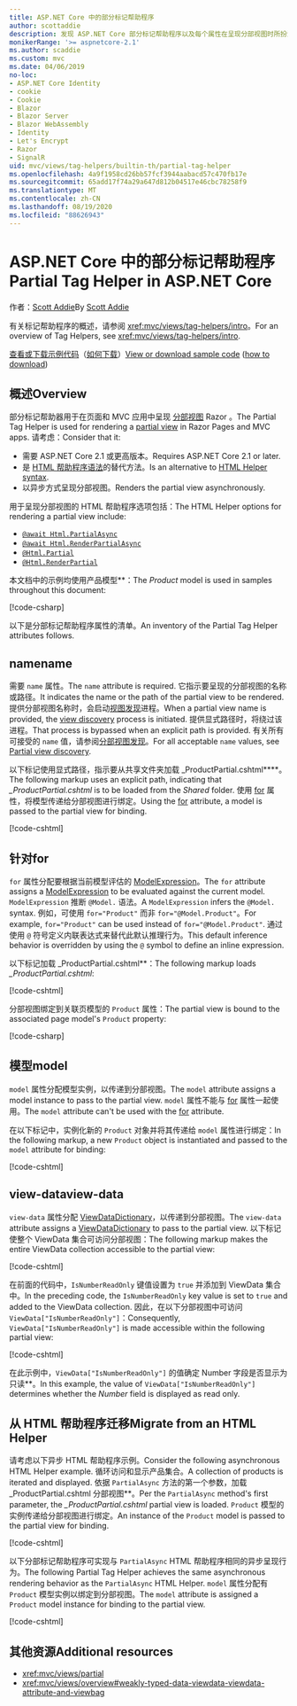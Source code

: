 ```yaml
---
title: ASP.NET Core 中的部分标记帮助程序
author: scottaddie
description: 发现 ASP.NET Core 部分标记帮助程序以及每个属性在呈现分部视图时所扮演的角色。
monikerRange: '>= aspnetcore-2.1'
ms.author: scaddie
ms.custom: mvc
ms.date: 04/06/2019
no-loc:
- ASP.NET Core Identity
- cookie
- Cookie
- Blazor
- Blazor Server
- Blazor WebAssembly
- Identity
- Let's Encrypt
- Razor
- SignalR
uid: mvc/views/tag-helpers/builtin-th/partial-tag-helper
ms.openlocfilehash: 4a9f1958cd26bb57fcf3944aabacd57c470fb17e
ms.sourcegitcommit: 65add17f74a29a647d812b04517e46cbc78258f9
ms.translationtype: MT
ms.contentlocale: zh-CN
ms.lasthandoff: 08/19/2020
ms.locfileid: "88626943"
---
```

# <a name="partial-tag-helper-in-aspnet-core"></a><span data-ttu-id="56d08-103">ASP.NET Core 中的部分标记帮助程序</span><span class="sxs-lookup"><span data-stu-id="56d08-103">Partial Tag Helper in ASP.NET Core</span></span>

<span data-ttu-id="56d08-104">作者：[Scott Addie](https://github.com/scottaddie)</span><span class="sxs-lookup"><span data-stu-id="56d08-104">By [Scott Addie](https://github.com/scottaddie)</span></span>

<span data-ttu-id="56d08-105">有关标记帮助程序的概述，请参阅 <xref:mvc/views/tag-helpers/intro>。</span><span class="sxs-lookup"><span data-stu-id="56d08-105">For an overview of Tag Helpers, see <xref:mvc/views/tag-helpers/intro>.</span></span>

<span data-ttu-id="56d08-106">[查看或下载示例代码](https://github.com/dotnet/AspNetCore.Docs/tree/master/aspnetcore/mvc/views/tag-helpers/built-in/samples)（[如何下载](xref:index#how-to-download-a-sample)）</span><span class="sxs-lookup"><span data-stu-id="56d08-106">[View or download sample code](https://github.com/dotnet/AspNetCore.Docs/tree/master/aspnetcore/mvc/views/tag-helpers/built-in/samples) ([how to download](xref:index#how-to-download-a-sample))</span></span>

## <a name="overview"></a><span data-ttu-id="56d08-107">概述</span><span class="sxs-lookup"><span data-stu-id="56d08-107">Overview</span></span>

<span data-ttu-id="56d08-108">部分标记帮助器用于在页面和 MVC 应用中呈现 [分部视图](xref:mvc/views/partial) Razor 。</span><span class="sxs-lookup"><span data-stu-id="56d08-108">The Partial Tag Helper is used for rendering a [partial view](xref:mvc/views/partial) in Razor Pages and MVC apps.</span></span> <span data-ttu-id="56d08-109">请考虑：</span><span class="sxs-lookup"><span data-stu-id="56d08-109">Consider that it:</span></span>

* <span data-ttu-id="56d08-110">需要 ASP.NET Core 2.1 或更高版本。</span><span class="sxs-lookup"><span data-stu-id="56d08-110">Requires ASP.NET Core 2.1 or later.</span></span>
* <span data-ttu-id="56d08-111">是 [HTML 帮助程序语法](xref:mvc/views/partial#reference-a-partial-view)的替代方法。</span><span class="sxs-lookup"><span data-stu-id="56d08-111">Is an alternative to [HTML Helper syntax](xref:mvc/views/partial#reference-a-partial-view).</span></span>
* <span data-ttu-id="56d08-112">以异步方式呈现分部视图。</span><span class="sxs-lookup"><span data-stu-id="56d08-112">Renders the partial view asynchronously.</span></span>

<span data-ttu-id="56d08-113">用于呈现分部视图的 HTML 帮助程序选项包括：</span><span class="sxs-lookup"><span data-stu-id="56d08-113">The HTML Helper options for rendering a partial view include:</span></span>

* [`@await Html.PartialAsync`](/dotnet/api/microsoft.aspnetcore.mvc.rendering.htmlhelperpartialextensions.partialasync)
* [`@await Html.RenderPartialAsync`](/dotnet/api/microsoft.aspnetcore.mvc.rendering.htmlhelperpartialextensions.renderpartialasync)
* [`@Html.Partial`](/dotnet/api/microsoft.aspnetcore.mvc.rendering.htmlhelperpartialextensions.partial)
* [`@Html.RenderPartial`](/dotnet/api/microsoft.aspnetcore.mvc.rendering.htmlhelperpartialextensions.renderpartial)

<span data-ttu-id="56d08-114">本文档中的示例均使用产品模型\*\*：</span><span class="sxs-lookup"><span data-stu-id="56d08-114">The *Product* model is used in samples throughout this document:</span></span>

[!code-csharp[](samples/TagHelpersBuiltIn/Models/Product.cs)]

<span data-ttu-id="56d08-115">以下是分部标记帮助程序属性的清单。</span><span class="sxs-lookup"><span data-stu-id="56d08-115">An inventory of the Partial Tag Helper attributes follows.</span></span>

## <a name="name"></a><span data-ttu-id="56d08-116">name</span><span class="sxs-lookup"><span data-stu-id="56d08-116">name</span></span>

<span data-ttu-id="56d08-117">需要 `name` 属性。</span><span class="sxs-lookup"><span data-stu-id="56d08-117">The `name` attribute is required.</span></span> <span data-ttu-id="56d08-118">它指示要呈现的分部视图的名称或路径。</span><span class="sxs-lookup"><span data-stu-id="56d08-118">It indicates the name or the path of the partial view to be rendered.</span></span> <span data-ttu-id="56d08-119">提供分部视图名称时，会启动[视图发现](xref:mvc/views/overview#view-discovery)进程。</span><span class="sxs-lookup"><span data-stu-id="56d08-119">When a partial view name is provided, the [view discovery](xref:mvc/views/overview#view-discovery) process is initiated.</span></span> <span data-ttu-id="56d08-120">提供显式路径时，将绕过该进程。</span><span class="sxs-lookup"><span data-stu-id="56d08-120">That process is bypassed when an explicit path is provided.</span></span> <span data-ttu-id="56d08-121">有关所有可接受的 `name` 值，请参阅[分部视图发现](xref:mvc/views/partial#partial-view-discovery)。</span><span class="sxs-lookup"><span data-stu-id="56d08-121">For all acceptable `name` values, see [Partial view discovery](xref:mvc/views/partial#partial-view-discovery).</span></span>

<span data-ttu-id="56d08-122">以下标记使用显式路径，指示要从共享文件夹加载 _ProductPartial.cshtml\*\*\*\*。</span><span class="sxs-lookup"><span data-stu-id="56d08-122">The following markup uses an explicit path, indicating that *_ProductPartial.cshtml* is to be loaded from the *Shared* folder.</span></span> <span data-ttu-id="56d08-123">使用 [for](#for) 属性，将模型传递给分部视图进行绑定。</span><span class="sxs-lookup"><span data-stu-id="56d08-123">Using the [for](#for) attribute, a model is passed to the partial view for binding.</span></span>

[!code-cshtml[](samples/TagHelpersBuiltIn/Pages/Product.cshtml?name=snippet_Name)]

## <a name="for"></a><span data-ttu-id="56d08-124">针对</span><span class="sxs-lookup"><span data-stu-id="56d08-124">for</span></span>

<span data-ttu-id="56d08-125">`for` 属性分配要根据当前模型评估的 [ModelExpression](/dotnet/api/microsoft.aspnetcore.mvc.viewfeatures.modelexpression)。</span><span class="sxs-lookup"><span data-stu-id="56d08-125">The `for` attribute assigns a [ModelExpression](/dotnet/api/microsoft.aspnetcore.mvc.viewfeatures.modelexpression) to be evaluated against the current model.</span></span> <span data-ttu-id="56d08-126">`ModelExpression` 推断 `@Model.` 语法。</span><span class="sxs-lookup"><span data-stu-id="56d08-126">A `ModelExpression` infers the `@Model.` syntax.</span></span> <span data-ttu-id="56d08-127">例如，可使用 `for="Product"` 而非 `for="@Model.Product"`。</span><span class="sxs-lookup"><span data-stu-id="56d08-127">For example, `for="Product"` can be used instead of `for="@Model.Product"`.</span></span> <span data-ttu-id="56d08-128">通过使用 `@` 符号定义内联表达式来替代此默认推理行为。</span><span class="sxs-lookup"><span data-stu-id="56d08-128">This default inference behavior is overridden by using the `@` symbol to define an inline expression.</span></span>

<span data-ttu-id="56d08-129">以下标记加载 _ProductPartial.cshtml\*\*：</span><span class="sxs-lookup"><span data-stu-id="56d08-129">The following markup loads *_ProductPartial.cshtml*:</span></span>

[!code-cshtml[](samples/TagHelpersBuiltIn/Pages/Product.cshtml?name=snippet_For)]

<span data-ttu-id="56d08-130">分部视图绑定到关联页模型的 `Product` 属性：</span><span class="sxs-lookup"><span data-stu-id="56d08-130">The partial view is bound to the associated page model's `Product` property:</span></span>

[!code-csharp[](samples/TagHelpersBuiltIn/Pages/Product.cshtml.cs?highlight=8)]

## <a name="model"></a><span data-ttu-id="56d08-131">模型</span><span class="sxs-lookup"><span data-stu-id="56d08-131">model</span></span>

<span data-ttu-id="56d08-132">`model` 属性分配模型实例，以传递到分部视图。</span><span class="sxs-lookup"><span data-stu-id="56d08-132">The `model` attribute assigns a model instance to pass to the partial view.</span></span> <span data-ttu-id="56d08-133">`model` 属性不能与 [for](#for) 属性一起使用。</span><span class="sxs-lookup"><span data-stu-id="56d08-133">The `model` attribute can't be used with the [for](#for) attribute.</span></span>

<span data-ttu-id="56d08-134">在以下标记中，实例化新的 `Product` 对象并将其传递给 `model` 属性进行绑定：</span><span class="sxs-lookup"><span data-stu-id="56d08-134">In the following markup, a new `Product` object is instantiated and passed to the `model` attribute for binding:</span></span>

[!code-cshtml[](samples/TagHelpersBuiltIn/Pages/Product.cshtml?name=snippet_Model)]

## <a name="view-data"></a><span data-ttu-id="56d08-135">view-data</span><span class="sxs-lookup"><span data-stu-id="56d08-135">view-data</span></span>

<span data-ttu-id="56d08-136">`view-data` 属性分配 [ViewDataDictionary](/dotnet/api/microsoft.aspnetcore.mvc.viewfeatures.viewdatadictionary)，以传递到分部视图。</span><span class="sxs-lookup"><span data-stu-id="56d08-136">The `view-data` attribute assigns a [ViewDataDictionary](/dotnet/api/microsoft.aspnetcore.mvc.viewfeatures.viewdatadictionary) to pass to the partial view.</span></span> <span data-ttu-id="56d08-137">以下标记使整个 ViewData 集合可访问分部视图：</span><span class="sxs-lookup"><span data-stu-id="56d08-137">The following markup makes the entire ViewData collection accessible to the partial view:</span></span>

[!code-cshtml[](samples/TagHelpersBuiltIn/Pages/Product.cshtml?name=snippet_ViewData&highlight=5-)]

<span data-ttu-id="56d08-138">在前面的代码中，`IsNumberReadOnly` 键值设置为 `true` 并添加到 ViewData 集合中。</span><span class="sxs-lookup"><span data-stu-id="56d08-138">In the preceding code, the `IsNumberReadOnly` key value is set to `true` and added to the ViewData collection.</span></span> <span data-ttu-id="56d08-139">因此，在以下分部视图中可访问 `ViewData["IsNumberReadOnly"]`：</span><span class="sxs-lookup"><span data-stu-id="56d08-139">Consequently, `ViewData["IsNumberReadOnly"]` is made accessible within the following partial view:</span></span>

[!code-cshtml[](samples/TagHelpersBuiltIn/Pages/Shared/_ProductViewDataPartial.cshtml?highlight=5)]

<span data-ttu-id="56d08-140">在此示例中，`ViewData["IsNumberReadOnly"]` 的值确定 Number 字段是否显示为只读\*\*。</span><span class="sxs-lookup"><span data-stu-id="56d08-140">In this example, the value of `ViewData["IsNumberReadOnly"]` determines whether the *Number* field is displayed as read only.</span></span>

## <a name="migrate-from-an-html-helper"></a><span data-ttu-id="56d08-141">从 HTML 帮助程序迁移</span><span class="sxs-lookup"><span data-stu-id="56d08-141">Migrate from an HTML Helper</span></span>

<span data-ttu-id="56d08-142">请考虑以下异步 HTML 帮助程序示例。</span><span class="sxs-lookup"><span data-stu-id="56d08-142">Consider the following asynchronous HTML Helper example.</span></span> <span data-ttu-id="56d08-143">循环访问和显示产品集合。</span><span class="sxs-lookup"><span data-stu-id="56d08-143">A collection of products is iterated and displayed.</span></span> <span data-ttu-id="56d08-144">依据 `PartialAsync` 方法的第一个参数，加载 _ProductPartial.cshtml 分部视图\*\*。</span><span class="sxs-lookup"><span data-stu-id="56d08-144">Per the `PartialAsync` method's first parameter, the *_ProductPartial.cshtml* partial view is loaded.</span></span> <span data-ttu-id="56d08-145">`Product` 模型的实例传递给分部视图进行绑定。</span><span class="sxs-lookup"><span data-stu-id="56d08-145">An instance of the `Product` model is passed to the partial view for binding.</span></span>

[!code-cshtml[](samples/TagHelpersBuiltIn/Pages/Products.cshtml?name=snippet_HtmlHelper&highlight=3)]

<span data-ttu-id="56d08-146">以下分部标记帮助程序可实现与 `PartialAsync` HTML 帮助程序相同的异步呈现行为。</span><span class="sxs-lookup"><span data-stu-id="56d08-146">The following Partial Tag Helper achieves the same asynchronous rendering behavior as the `PartialAsync` HTML Helper.</span></span> <span data-ttu-id="56d08-147">`model` 属性分配有 `Product` 模型实例以绑定到分部视图。</span><span class="sxs-lookup"><span data-stu-id="56d08-147">The `model` attribute is assigned a `Product` model instance for binding to the partial view.</span></span>

[!code-cshtml[](samples/TagHelpersBuiltIn/Pages/Products.cshtml?name=snippet_TagHelper&highlight=3)]

## <a name="additional-resources"></a><span data-ttu-id="56d08-148">其他资源</span><span class="sxs-lookup"><span data-stu-id="56d08-148">Additional resources</span></span>

* <xref:mvc/views/partial>
* <xref:mvc/views/overview#weakly-typed-data-viewdata-viewdata-attribute-and-viewbag>
